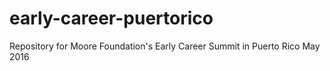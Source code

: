 # early-career-puertorico
Repository for Moore Foundation's Early Career Summit in Puerto Rico May 2016
